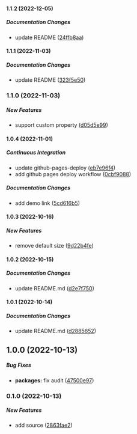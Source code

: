 #### 1.1.2 (2022-12-05)

##### Documentation Changes

*  update README ([24ffb8aa](https://github.com/misuken-now/smart-svg/commit/24ffb8aa188e7ea75a23be5eef55e860175cd151))

#### 1.1.1 (2022-11-03)

##### Documentation Changes

*  update README ([323f5e50](https://github.com/misuken-now/smart-svg/commit/323f5e502f452c3428b5af9fae3e241fc159574a))

### 1.1.0 (2022-11-03)

##### New Features

*  support custom property ([d05d5e99](https://github.com/misuken-now/smart-svg/commit/d05d5e99df459f30a2313c214729320e02903833))

#### 1.0.4 (2022-11-01)

##### Continuous Integration

*  update github-pages-deploy ([eb7e96f4](https://github.com/misuken-now/smart-svg/commit/eb7e96f40a4b422fb1da1d062d087fd43022acca))
*  add github pages deploy workflow ([0cbf9088](https://github.com/misuken-now/smart-svg/commit/0cbf90883e31efc6ad6cdf087c994b29645fa2b2))

##### Documentation Changes

*  add demo link ([5cd616b5](https://github.com/misuken-now/smart-svg/commit/5cd616b5c6466f1ec9428e41157b061b615b2e61))

#### 1.0.3 (2022-10-16)

##### New Features

*  remove default size ([9d22b4fe](https://github.com/misuken-now/smart-svg/commit/9d22b4fe14f3892971aad726fbd3ff9e454352a9))

#### 1.0.2 (2022-10-15)

##### Documentation Changes

*  update README.md ([d2e7f750](https://github.com/misuken-now/smart-svg/commit/d2e7f750b87759047fbbb666519f93ae7a0d06fd))

#### 1.0.1 (2022-10-14)

##### Documentation Changes

*  update README.md ([d2885652](https://github.com/misuken-now/smart-svg/commit/d2885652e1cca8dd7e85f5a6c82b633e6ebf710e))

## 1.0.0 (2022-10-13)

##### Bug Fixes

* **packages:**  fix audit ([47500e97](https://github.com/misuken-now/smart-svg/commit/47500e974aeb62492d1bd2a86c6892dee88f6949))

### 0.1.0 (2022-10-13)

##### New Features

*  add source ([2863fae2](https://github.com/misuken-now/smart-svg/commit/2863fae273cf26a33ee668ccbd28fcc6766667f0))

